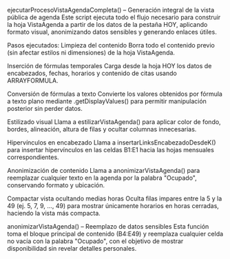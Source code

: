 ejecutarProcesoVistaAgendaCompleta() – Generación integral de la vista pública de agenda
Este script ejecuta todo el flujo necesario para construir la hoja VistaAgenda a partir de los datos de la pestaña HOY, aplicando formato visual, anonimizando datos sensibles y generando enlaces útiles.

Pasos ejecutados:
Limpieza del contenido
Borra todo el contenido previo (sin afectar estilos ni dimensiones) de la hoja VistaAgenda.

Inserción de fórmulas temporales
Carga desde la hoja HOY los datos de encabezados, fechas, horarios y contenido de citas usando ARRAYFORMULA.

Conversión de fórmulas a texto
Convierte los valores obtenidos por fórmula a texto plano mediante .getDisplayValues() para permitir manipulación posterior sin perder datos.

Estilizado visual
Llama a estilizarVistaAgenda() para aplicar color de fondo, bordes, alineación, altura de filas y ocultar columnas innecesarias.

Hipervínculos en encabezado
Llama a insertarLinksEncabezadoDesdeK() para insertar hipervínculos en las celdas B1:E1 hacia las hojas mensuales correspondientes.

Anonimización de contenido
Llama a anonimizarVistaAgenda() para reemplazar cualquier texto en la agenda por la palabra "Ocupado", conservando formato y ubicación.

Compactar vista ocultando medias horas
Oculta filas impares entre la 5 y la 49 (ej. 5, 7, 9, ..., 49) para mostrar únicamente horarios en horas cerradas, haciendo la vista más compacta.

anonimizarVistaAgenda() – Reemplazo de datos sensibles
Esta función toma el bloque principal de contenido (B4:E49) y reemplaza cualquier celda no vacía con la palabra "Ocupado", con el objetivo de mostrar disponibilidad sin revelar detalles personales.
